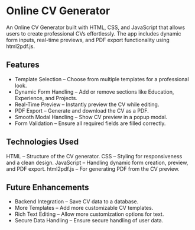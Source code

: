 # Online CV Generator
An Online CV Generator built with HTML, CSS, and JavaScript that allows users to create professional CVs effortlessly. The app includes dynamic form inputs, real-time previews, and PDF export functionality using html2pdf.js.

## Features
- Template Selection – Choose from multiple templates for a professional look.
- Dynamic Form Handling – Add or remove sections like Education, Experience, and Projects.
- Real-Time Preview – Instantly preview the CV while editing.
- PDF Export – Generate and download the CV as a PDF.
- Smooth Modal Handling – Show CV preview in a popup modal.
- Form Validation – Ensure all required fields are filled correctly.

## Technologies Used
HTML – Structure of the CV generator.
CSS – Styling for responsiveness and a clean design.
JavaScript – Handling dynamic form creation, preview, and PDF export.
html2pdf.js – For generating PDF from the CV preview.

## Future Enhancements
- Backend Integration – Save CV data to a database.
- More Templates – Add more customizable CV templates.
- Rich Text Editing – Allow more customization options for text.
- Secure Data Handling – Ensure secure handling of user data.
